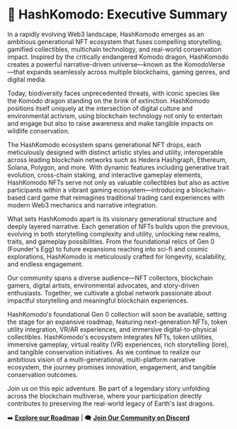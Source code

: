 # 🐉 HashKomodo: Executive Summary

In a rapidly evolving Web3 landscape, HashKomodo emerges as an ambitious generational NFT ecosystem that fuses compelling storytelling, gamified collectibles, multichain technology, and real-world conservation impact. Inspired by the critically endangered Komodo dragon, HashKomodo creates a powerful narrative-driven universe—known as the KomodoVerse—that expands seamlessly across multiple blockchains, gaming genres, and digital media.

Today, biodiversity faces unprecedented threats, with iconic species like the Komodo dragon standing on the brink of extinction. HashKomodo positions itself uniquely at the intersection of digital culture and environmental activism, using blockchain technology not only to entertain and engage but also to raise awareness and make tangible impacts on wildlife conservation.

The HashKomodo ecosystem spans generational NFT drops, each meticulously designed with distinct artistic styles and utility, interoperable across leading blockchain networks such as Hedera Hashgraph, Ethereum, Solana, Polygon, and more. With dynamic features including generative trait evolution, cross-chain staking, and interactive gameplay elements, HashKomodo NFTs serve not only as valuable collectibles but also as active participants within a vibrant gaming ecosystem—introducing a blockchain-based card game that reimagines traditional trading card experiences with modern Web3 mechanics and narrative integration.

What sets HashKomodo apart is its visionary generational structure and deeply layered narrative. Each generation of NFTs builds upon the previous, evolving in both storytelling complexity and utility, unlocking new realms, traits, and gameplay possibilities. From the foundational relics of Gen 0 (Founder's Egg) to future expansions reaching into sci-fi and cosmic explorations, HashKomodo is meticulously crafted for longevity, scalability, and endless engagement.

Our community spans a diverse audience—NFT collectors, blockchain gamers, digital artists, environmental advocates, and story-driven enthusiasts. Together, we cultivate a global network passionate about impactful storytelling and meaningful blockchain experiences.

HashKomodo's foundational Gen 0 collection will soon be available, setting the stage for an expansive roadmap, featuring next-generation NFTs, token utility integration, VR/AR experiences, and immersive digital-to-physical collectibles. HashKomodo's ecosystem integrates NFTs, token utilities, immersive gameplay, virtual reality (VR) experiences, rich storytelling (lore), and tangible conservation initiatives. As we continue to realize our ambitious vision of a multi-generational, multi-platform narrative ecosystem, the journey promises innovation, engagement, and tangible conservation outcomes.

Join us on this epic adventure. Be part of a legendary story unfolding across the blockchain multiverse, where your participation directly contributes to preserving the real-world legacy of Earth's last dragons.

➡️ **[Explore our Roadmap](roadmap.md)** | 🗨️ **[Join Our Community on Discord](#)**
